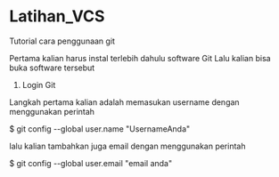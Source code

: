 # Latihan_VCS
Tutorial cara penggunaan git

Pertama kalian harus instal terlebih dahulu software Git Lalu kalian bisa buka software tersebut

1.	Login Git

Langkah pertama kalian adalah memasukan username dengan menggunakan perintah

$ git config --global user.name "UsernameAnda"

lalu kalian tambahkan juga email dengan menggunakan perintah

$ git config --global user.email "email anda"



